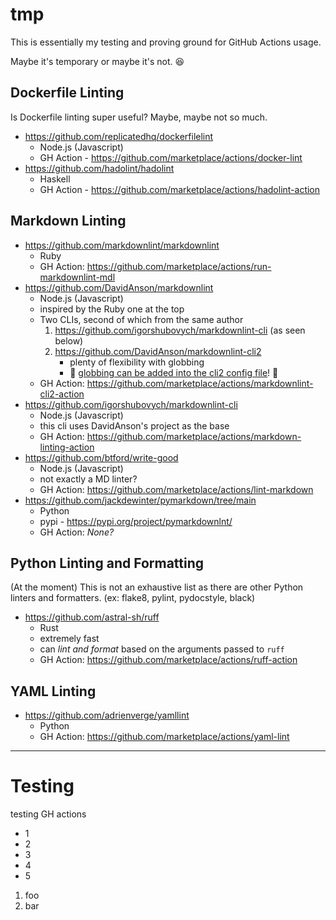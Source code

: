 # tmp

This is essentially my testing and proving ground for GitHub Actions usage.

Maybe it's temporary or maybe it's not. :laughing:

<!---
Pulled my self-written linting docs from
https://github.com/hellt/markdown-footnote-sorter/issues/17#issuecomment-2403704794
https://github.com/hellt/markdown-footnote-sorter/issues/17#issuecomment-2463479513
--->

## Dockerfile Linting

Is Dockerfile linting super useful? Maybe, maybe not so much.

* https://github.com/replicatedhq/dockerfilelint
   * Node.js (Javascript)
   * GH Action - https://github.com/marketplace/actions/docker-lint
* https://github.com/hadolint/hadolint
   * Haskell
   * GH Action - https://github.com/marketplace/actions/hadolint-action

## Markdown Linting

* https://github.com/markdownlint/markdownlint
    * Ruby
    * GH Action: https://github.com/marketplace/actions/run-markdownlint-mdl
* https://github.com/DavidAnson/markdownlint
    * Node.js (Javascript)
    * inspired by the Ruby one at the top
    * Two CLIs, second of which from the same author
      1. https://github.com/igorshubovych/markdownlint-cli (as seen below)
      1. https://github.com/DavidAnson/markdownlint-cli2
          * plenty of flexibility with globbing
          * :tada: [globbing can be added into the cli2 config file](https://github.com/DavidAnson/markdownlint-cli2/blob/main/test/markdownlint-cli2-yaml-example/.markdownlint-cli2.yaml#L24)! :tada:
    * GH Action: https://github.com/marketplace/actions/markdownlint-cli2-action
* https://github.com/igorshubovych/markdownlint-cli
    * Node.js (Javascript)
    * this cli uses DavidAnson's project as the base
    * GH Action: https://github.com/marketplace/actions/markdown-linting-action
* https://github.com/btford/write-good
   * Node.js (Javascript)
   * not exactly a MD linter?
   * GH Action: https://github.com/marketplace/actions/lint-markdown
* https://github.com/jackdewinter/pymarkdown/tree/main
    * Python
    * pypi - https://pypi.org/project/pymarkdownlnt/
    * GH Action: _None?_

## Python Linting and Formatting

(At the moment) This is not an exhaustive list as there are other Python
linters and formatters. (ex: flake8, pylint, pydocstyle, black)

* https://github.com/astral-sh/ruff
    * Rust
    * extremely fast
    * can _lint and format_ based on the arguments passed to `ruff`
    * GH Action: https://github.com/marketplace/actions/ruff-action

## YAML Linting

* https://github.com/adrienverge/yamllint
   * Python
   * GH Action: https://github.com/marketplace/actions/yaml-lint

<!---
https://github.com/mattcone/markdown-guide/blob/master/_basic-syntax/horizontal-rules.md

Horizontal rule
```markdown
***
---
___
```
--->

---

# Testing

testing GH actions

* 1
* 2
* 3
* 4
* 5

1. foo
1. bar
